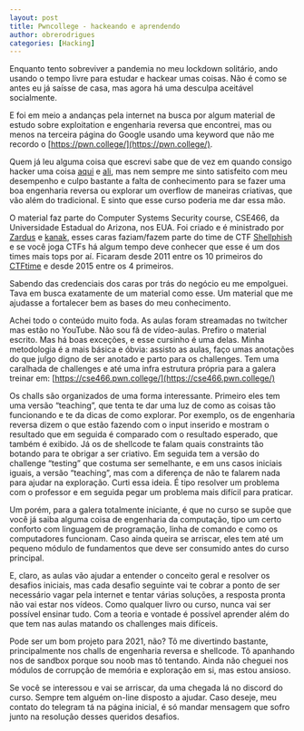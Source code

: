 ```yaml
---
layout: post
title: Pwncollege - hackeando e aprendendo
author: obrerodrigues
categories: [Hacking]
---
```


Enquanto tento sobreviver a pandemia no meu lockdown solitário, ando usando o tempo livre para estudar e hackear umas coisas. Não é como se antes eu já saísse de casa, mas agora há uma desculpa aceitável socialmente.

E foi em meio a andanças pela internet na busca por algum material de estudo sobre exploitation e engenharia reversa que encontrei, mas ou menos na terceira página do Google usando uma keyword que não me recordo o [https://pwn.college/](https://pwn.college/). 

Quem já leu alguma coisa que escrevi sabe que de vez em quando consigo hacker uma coisa [aqui](https://brerodrigues.github.io/ctfs/combo-chain-lite-write-up) e [ali](https://brerodrigues.github.io/ctfs/favorites/rev01-bh-hackaflag2019-write-up), mas nem sempre me sinto satisfeito com meu desempenho e culpo bastante a falta de conhecimento para se fazer uma boa engenharia reversa ou explorar um overflow de maneiras criativas, que vão além do tradicional. E sinto que esse curso poderia me dar essa mão.

O material faz parte do Computer Systems Security course, CSE466, da Universidade Estadual do Arizona, nos EUA. Foi criado e é ministrado por [Zardus](https://www.yancomm.net/) e [kanak](https://connornelson.com/), esses caras faziam/fazem parte do time de CTF [Shellphish](https://shellphish.net/) e se você joga CTFs há algum tempo deve conhecer que esse é um dos times mais tops por aí. Ficaram desde 2011 entre os 10 primeiros do [CTFtime](https://ctftime.org/team/285) e desde 2015 entre os 4 primeiros.

Sabendo das credenciais dos caras por trás do negócio eu me empolguei. Tava em busca exatamente de um material como esse. Um material que me ajudasse a fortalecer bem as bases do meu conhecimento.

Achei todo o conteúdo muito foda. As aulas foram streamadas no twitcher mas estão no YouTube. Não sou fã de vídeo-aulas. Prefiro o material escrito. Mas há boas exceções, e esse cursinho é uma delas. Minha metodologia é a mais básica e óbvia: assisto as aulas, faço umas anotações do que julgo digno de ser anotado e parto para os challenges. Tem uma caralhada de challenges e até uma infra estrutura própria para a galera treinar em: [https://cse466.pwn.college/](https://cse466.pwn.college/)

Os challs são organizados de uma forma interessante. Primeiro eles tem uma versão “teaching”, que tenta te dar uma luz de como as coisas tão funcionando e te da dicas de como explorar. Por exemplo, os de engenharia reversa dizem o que estão fazendo com o input inserido e mostram o resultado que em seguida é comparado com o resultado esperado, que também é exibido. Já os de shellcode te falam quais constraints tão botando para te obrigar a ser criativo. Em seguida tem a versão do challenge “testing” que costuma ser semelhante, e em uns casos iniciais iguais, a versão “teaching”, mas com a diferença de não te falarem nada para ajudar na exploração. Curti essa ideia. É tipo resolver um problema com o professor e em seguida pegar um problema mais difícil para praticar.

Um porém, para a galera totalmente iniciante, é que no curso se supõe que você já saiba alguma coisa de engenharia da computação, tipo um certo conforto com linguagem de programação, linha de comando e como os computadores funcionam. Caso ainda queira se arriscar, eles tem até um pequeno módulo de fundamentos que deve ser consumido antes do curso principal.

E, claro, as aulas vão ajudar a entender o conceito geral e resolver os desafios iniciais, mas cada desafio seguinte vai te cobrar a ponto de ser necessário vagar pela internet e tentar várias soluções, a resposta pronta não vai estar nos vídeos. Como qualquer livro ou curso, nunca vai ser possível ensinar tudo. Com a teoria e vontade é possível aprender além do que tem nas aulas matando os challenges mais difíceis.

Pode ser um bom projeto para 2021, não?  Tô me divertindo bastante, principalmente nos challs de engenharia reversa e shellcode. Tô apanhando nos de sandbox porque sou noob mas tô tentando. Ainda não cheguei nos módulos de corrupção de memória e exploração em si, mas estou ansioso.

Se você se interessou e vai se arriscar, da uma chegada lá no discord do curso. Sempre tem alguém on-line disposto a ajudar. Caso deseje, meu contato do telegram tá na página inicial, é só mandar mensagem que sofro  junto na resolução desses queridos desafios.

